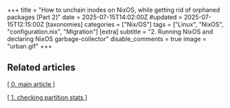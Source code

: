 +++
title = "How to unchain inodes on NixOS, while getting rid of orphaned packages [Part 2]"
date = 2025-07-15T14:02:00Z
#updated =  2025-07-15T12:15:00Z
[taxonomies]
categories = ["Nix/OS"]
tags = ["Linux", "NixOS", "configuration.nix", "Migration"]
[extra]
subtitle = "2. Running NixOS and declaring NixOS garbage-collector"
disable_comments = true
image = "urban.gif"
+++

## Related articles

<a href="/posts/checking_inodes" class="btn btn_info">[ 0. main article ]</a> 

<a href="/posts/checking_inodes" class="btn btn_info" border="5px solid black">[ 1. checking partition stats ] </a> 

##  
